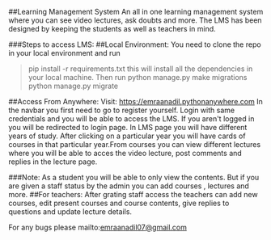 ##Learning Management System
An all in one learning management system where you can see video lectures, ask doubts and more.
The LMS has been designed by keeping the students as well as teachers in mind.

###Steps to access LMS:
##Local Environment:
You need to clone the repo in your local environment and run 
> pip install -r requirements.txt
this will install all the dependencies in your local machine. Then run 
>python manage.py make migrations
>python manage.py migrate

##Access From Anywhere:
Visit: https://emraanadil.pythonanywhere.com
In the navbar you first need to go to register yourself. Login with same credentials and you will be able to access the LMS. If you aren't logged in you will be redirected to login page. In LMS page you will have different years of study. After clicking on a particular year you will have cards of courses in that particular year.From courses you can view different lectures where you will be able to acces the video lecture, post comments and replies in the lecture page.

###Note: 
As a student you will be able to only view the contents. But if you are given a staff status by the admin you can add courses , lectures and more.
##For teachers:
After grating staff access the teachers can add new courses, edit present courses and course contents, give replies to questions and update lecture details.


For any bugs please mailto:emraanadil07@gmail.com
